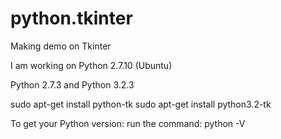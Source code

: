 # python.tkinter
Making demo on Tkinter

I am working on Python 2.7.10 (Ubuntu)

Python 2.7.3 and Python 3.2.3
 
sudo apt-get install python-tk
sudo apt-get install python3.2-tk

To get your Python version:
run the command: python -V
